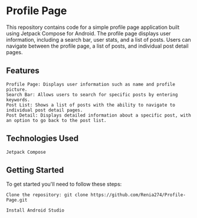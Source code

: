 # Profile Page

This repository contains code for a simple profile page application built using Jetpack Compose for Android. The profile page displays user information, including a search bar, user stats, and a list of posts. Users can navigate 
between the profile page, a list of posts, and individual post detail pages.

## Features

    Profile Page: Displays user information such as name and profile picture.
    Search Bar: Allows users to search for specific posts by entering keywords.
    Post List: Shows a list of posts with the ability to navigate to individual post detail pages.
    Post Detail: Displays detailed information about a specific post, with an option to go back to the post list.

## Technologies Used

    Jetpack Compose
  

## Getting Started

To get started you'll need to follow these steps:

    Clone the repository: git clone https://github.com/Renia274/Profile-Page.git

    Install Android Studio 
